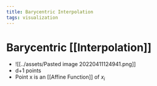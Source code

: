 ```yaml
---
title: Barycentric Interpolation
tags: visualization
---
```


# Barycentric [[Interpolation]]
- ![[../assets/Pasted image 20220411124941.png]]
- d+1 points
- Point x is an [[Affine Function]] of $x_i$
























